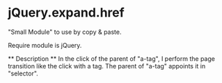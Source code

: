 jQuery.expand.href
==================
"Small Module" to use by copy & paste.

Require module is jQuery.

** Description **
In the click of the parent of "a-tag", I perform the page transition like the click with a tag.
The parent of "a-tag" appoints it in "selector".
